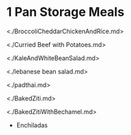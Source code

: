 # 1 Pan Storage Meals

<./BroccoliCheddarChickenAndRice.md>

<./Curried Beef with Potatoes.md>

<./KaleAndWhiteBeanSalad.md>

<./lebanese bean salad.md>

<./padthai.md>

<./BakedZiti.md>

<./BakedZitiWithBechamel.md>

- Enchiladas

